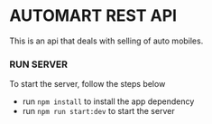 # AUTOMART REST API

This is an api that deals with selling of auto mobiles.

### RUN SERVER
To start the server, follow the steps below
- run `npm install` to install the app dependency
- run `npm run start:dev` to start the server